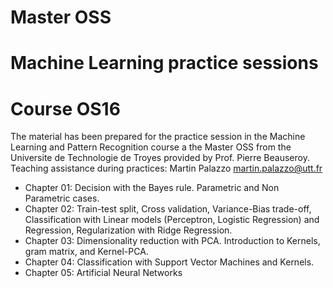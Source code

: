 # Master OSS 
# Machine Learning practice sessions
# Course OS16 
The material has been prepared for the practice session in the Machine Learning and Pattern Recognition course a the Master OSS from the Universite de Technologie de Troyes provided by Prof. Pierre Beauseroy. \
Teaching assistance during practices: Martin Palazzo
martin.palazzo@utt.fr

- Chapter 01: Decision with the Bayes rule. Parametric and Non Parametric cases.
- Chapter 02: Train-test split, Cross validation, Variance-Bias trade-off, Classification with Linear models (Perceptron, Logistic Regression) and Regression, Regularization with Ridge Regression.
- Chapter 03: Dimensionality reduction with PCA. Introduction to Kernels, gram matrix, and Kernel-PCA.
- Chapter 04: Classification with Support Vector Machines and Kernels.
- Chapter 05: Artificial Neural Networks
